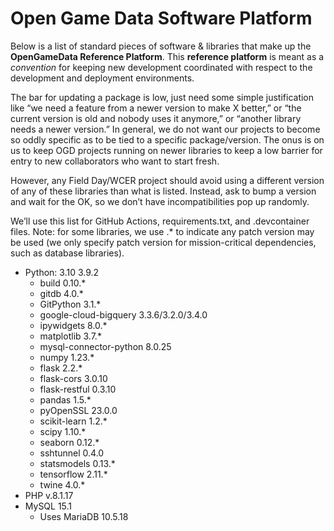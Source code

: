 # Open Game Data Software Platform

Below is a list of standard pieces of software & libraries that make up the **OpenGameData Reference Platform**. This **reference platform** is meant as a *convention* for keeping new development coordinated with respect to the development and deployment environments.

The bar for updating a package is low, just need some simple justification like “we need a feature from a newer version to make X better,” or “the current version is old and nobody uses it anymore,” or “another library needs a newer version.” In general, we do not want our projects to become so oddly specific as to be tied to a specific package/version. The onus is on us to keep OGD projects running on newer libraries to keep a low barrier for entry to new collaborators who want to start fresh.

However, any Field Day/WCER project should avoid using a different version of any of these libraries than what is listed. Instead, ask to bump a version and wait for the OK, so we don’t have incompatibilities pop up randomly.

We’ll use this list for GitHub Actions, requirements.txt, and .devcontainer files.
Note: for some libraries, we use .* to indicate any patch version may be used (we only specify patch version for mission-critical dependencies, such as database libraries).

- Python: 3.10 3.9.2
    - build 0.10.*
    - gitdb 4.0.*
    - GitPython 3.1.*
    - google-cloud-bigquery 3.3.6/3.2.0/3.4.0
    - ipywidgets 8.0.*
    - matplotlib 3.7.*
    - mysql-connector-python 8.0.25
    - numpy 1.23.*
    - flask 2.2.*
    - flask-cors 3.0.10
    - flask-restful 0.3.10
    - pandas 1.5.*
    - pyOpenSSL 23.0.0
    - scikit-learn 1.2.*
    - scipy 1.10.*
    - seaborn 0.12.*
    - sshtunnel 0.4.0
    - statsmodels 0.13.*
    - tensorflow 2.11.*
    - twine 4.0.*
- PHP v.8.1.17
- MySQL 15.1
    - Uses MariaDB 10.5.18
